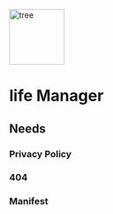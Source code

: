 
<img src="https://lifemanager.elliotreed.net/tree.svg" alt="tree" width="100"/>

# life Manager

## Needs

### Privacy Policy

### 404

### Manifest
